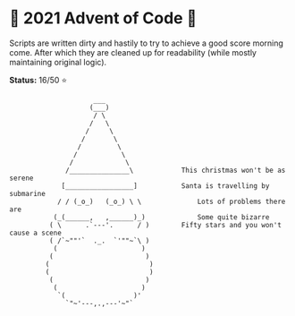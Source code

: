 # :christmas_tree: 2021 Advent of Code :christmas_tree:
Scripts are written dirty and hastily to try to achieve a good score morning come.
After which they are cleaned up for readability (while mostly maintaining original logic).

**Status:** 16/50 :star:

```
                     ___
                    (___)
                     / \
                    /   \
                   /     \
                  /       \
                 /         \
                /           \
               /             \
              /_______________\            This christmas won't be as serene
             [_________________]           Santa is travelling by submarine
            / / (_o_)   (_o_) \ \              Lots of problems there are
           (_(______,   ,______)_)             Some quite bizarre
          ( \      .`---'.      / )        Fifty stars and you won't cause a scene
          ( /`~""'`  ._.  `'""~`\ )       
           (                     )     
          (                       )
         (                         )
         (                         )
          (                       )
           (                     )
            `(                 )'
              `"~'---,.,---'~"`
```
